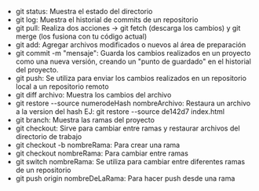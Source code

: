 - git status: Muestra el estado del directorio
- git log: Muestra el historial de commits de un repositorio
- git pull: Realiza dos acciones -> git fetch (descarga los cambios) y git merge (los fusiona con tu código actual)
- git add: Agregar archivos modificados o nuevos al área de preparación
- git commit -m "mensaje": Guarda los cambios realizados en un proyecto como una nueva versión, creando un "punto de guardado" en el historial del proyecto.
- git push: Se utiliza para enviar los cambios realizados en un repositorio local a un repositorio remoto
- git diff archivo: Muestra los cambios del archivo
- git restore --source numerodeHash nombreArchivo: Restaura un archivo a la version del hash EJ: git restore --source de142d7 index.html
- git branch: Muestra las ramas del proyecto
- git checkout: Sirve para cambiar entre ramas y restaurar archivos del directorio de trabajo
- git checkout -b nombreRama: Para crear una rama
- git checkout nombreRama: Para cambiar entre ramas
- git switch nombreRama: Se utiliza para cambiar entre diferentes ramas de un repositorio
- git push origin nombreDeLaRama: Para hacer push desde una rama